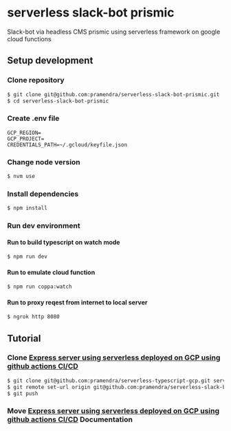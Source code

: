 # serverless slack-bot prismic

Slack-bot via headless CMS prismic using serverless framework on google cloud functions

## Setup development

### Clone repository

```bash
$ git clone git@github.com:pramendra/serverless-slack-bot-prismic.git
$ cd serverless-slack-bot-prismic
```

### Create .env file

```
GCP_REGION=
GCP_PROJECT=
CREDENTIALS_PATH=~/.gcloud/keyfile.json
```

### Change node version

```bash
$ nvm use
```

### Install dependencies

```bash
$ npm install
```

### Run dev environment

#### Run to build typescript on watch mode

```bash
$ npm run dev
```

#### Run to emulate cloud function

```bash
$ npm run coppa:watch
```

#### Run to proxy reqest from internet to local server

```bash
$ ngrok http 8080
```

## Tutorial

### Clone [Express server using serverless deployed on GCP using github actions CI/CD](https://github.com/pramendra/serverless-typescript-gcp)

```bash
$ git clone git@github.com:pramendra/serverless-typescript-gcp.git serverless-slack-bot-prismic
$ git remote set-url origin git@github.com:pramendra/serverless-slack-bot-prismic.git
$ git push
```

### Move [Express server using serverless deployed on GCP using github actions CI/CD](docs/TUTORIAL.md) Documentation
